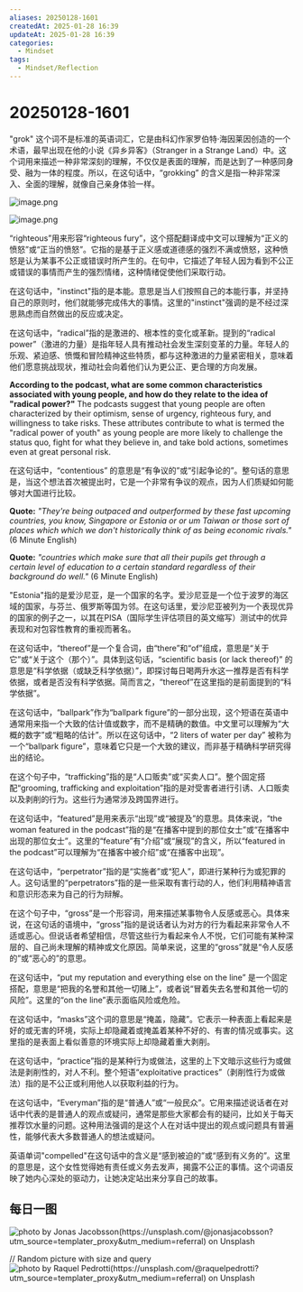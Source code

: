 ```yaml
---
aliases: 20250128-1601
createdAt: 2025-01-28 16:39
updateAt: 2025-01-28 16:39
categories:
  - Mindset
tags:
  - Mindset/Reflection
---
```

# 20250128-1601

"grok" 这个词不是标准的英语词汇，它是由科幻作家罗伯特·海因莱因创造的一个术语，最早出现在他的小说《异乡异客》（Stranger in a Strange Land）中。这个词用来描述一种非常深刻的理解，不仅仅是表面的理解，而是达到了一种感同身受、融为一体的程度。所以，在这句话中，“grokking” 的含义是指一种非常深入、全面的理解，就像自己亲身体验一样。

![image.png](https://cdn.jsdelivr.net/gh/duanbiao2000/BlogGallery@main/picture/20250128164004.png)

![image.png](https://cdn.jsdelivr.net/gh/duanbiao2000/BlogGallery@main/picture/20250128164104.png)


“righteous”用来形容“righteous fury”，这个搭配翻译成中文可以理解为“正义的愤怒”或“正当的愤怒”。它指的是基于正义感或道德感的强烈不满或愤怒，这种愤怒是认为某事不公正或错误时所产生的。在句中，它描述了年轻人因为看到不公正或错误的事情而产生的强烈情绪，这种情绪促使他们采取行动。

在这句话中，"instinct"指的是本能。意思是当人们按照自己的本能行事，并坚持自己的原则时，他们就能够完成伟大的事情。这里的"instinct"强调的是不经过深思熟虑而自然做出的反应或决定。

在这句话中，“radical”指的是激进的、根本性的变化或革新。提到的“radical power”（激进的力量）是指年轻人具有推动社会发生深刻变革的力量。年轻人的乐观、紧迫感、愤慨和冒险精神这些特质，都与这种激进的力量紧密相关，意味着他们愿意挑战现状，推动社会向着他们认为更公正、更合理的方向发展。

**According to the podcast, what are some common characteristics associated with young people, and how do they relate to the idea of "radical power?"** The podcasts suggest that young people are often characterized by their optimism, sense of urgency, righteous fury, and willingness to take risks. These attributes contribute to what is termed the "radical power of youth" as young people are more likely to challenge the status quo, fight for what they believe in, and take bold actions, sometimes even at great personal risk.

在这句话中，“contentious” 的意思是“有争议的”或“引起争论的”。整句话的意思是，当这个想法首次被提出时，它是一个非常有争议的观点，因为人们质疑如何能够对大国进行比较。

**Quote:** _"They're being outpaced and outperformed by these fast upcoming countries, you know, Singapore or Estonia or or um Taiwan or those sort of places which which we don't historically think of as being economic rivals."_ (6 Minute English)


**Quote:** _"countries which make sure that all their pupils get through a certain level of education to a certain standard regardless of their background do well."_ (6 Minute English)

"Estonia"指的是爱沙尼亚，是一个国家的名字。爱沙尼亚是一个位于波罗的海区域的国家，与芬兰、俄罗斯等国为邻。在这句话里，爱沙尼亚被列为一个表现优异的国家的例子之一，以其在PISA（国际学生评估项目的英文缩写）测试中的优异表现和对包容性教育的重视而著名。

在这句话中，“thereof”是一个复合词，由“there”和“of”组成，意思是“关于它”或“关于这个（那个）”。具体到这句话，“scientific basis (or lack thereof)” 的意思是“科学依据（或缺乏科学依据）”，即探讨每日喝两升水这一推荐是否有科学依据，或者是否没有科学依据。简而言之，“thereof”在这里指的是前面提到的“科学依据”。

在这句话中，“ballpark”作为“ballpark figure”的一部分出现，这个短语在英语中通常用来指一个大致的估计值或数字，而不是精确的数值。中文里可以理解为“大概的数字”或“粗略的估计”。所以在这句话中，“2 liters of water per day” 被称为一个“ballpark figure”，意味着它只是一个大致的建议，而非基于精确科学研究得出的结论。

在这个句子中，“trafficking”指的是“人口贩卖”或“买卖人口”。整个固定搭配“grooming, trafficking and exploitation”指的是对受害者进行引诱、人口贩卖以及剥削的行为。这些行为通常涉及跨国界进行。

在这句话中，“featured”是用来表示“出现”或“被提及”的意思。具体来说，“the woman featured in the podcast”指的是“在播客中提到的那位女士”或“在播客中出现的那位女士”。这里的“feature”有“介绍”或“展现”的含义，所以“featured in the podcast”可以理解为“在播客中被介绍”或“在播客中出现”。

在这句话中，“perpetrator”指的是“实施者”或“犯人”，即进行某种行为或犯罪的人。这句话里的“perpetrators”指的是一些采取有害行动的人，他们利用精神语言和意识形态来为自己的行为辩解。

在这个句子中，“gross”是一个形容词，用来描述某事物令人反感或恶心。具体来说，在这句话的语境中，“gross”指的是说话者认为对方的行为看起来非常令人不适或恶心。但说话者希望相信，尽管这些行为看起来令人不悦，它们可能有某种深层的、自己尚未理解的精神或文化原因。简单来说，这里的“gross”就是“令人反感的”或“恶心的”的意思。

在这句话中，“put my reputation and everything else on the line” 是一个固定搭配，意思是“把我的名誉和其他一切赌上”，或者说“冒着失去名誉和其他一切的风险”。这里的“on the line”表示面临风险或危险。

在这句话中，“masks”这个词的意思是“掩盖，隐藏”。它表示一种表面上看起来是好的或无害的环境，实际上却隐藏着或掩盖着某种不好的、有害的情况或事实。这里指的是表面上看似善意的环境实际上却隐藏着重大剥削。

在这句话中，“practice”指的是某种行为或做法，这里的上下文暗示这些行为或做法是剥削性的，对人不利。整个短语“exploitative practices”（剥削性行为或做法）指的是不公正或利用他人以获取利益的行为。

在这句话中，“Everyman”指的是“普通人”或“一般民众”。它用来描述说话者在对话中代表的是普通人的观点或疑问，通常是那些大家都会有的疑问，比如关于每天推荐饮水量的问题。这种用法强调的是这个人在对话中提出的观点或问题具有普遍性，能够代表大多数普通人的想法或疑问。

英语单词"compelled"在这句话中的含义是“感到被迫的”或“感到有义务的”。这里的意思是，这个女性觉得她有责任或义务去发声，揭露不公正的事情。这个词语反映了她内心深处的驱动力，让她决定站出来分享自己的故事。

## 每日一图
![photo by Jonas Jacobsson(https://unsplash.com/@jonasjacobsson?utm_source=templater_proxy&utm_medium=referral) on Unsplash](https://images.unsplash.com/photo-1535488518105-67f15b7cab27?crop=entropy&cs=srgb&fm=jpg&ixid=M3w2NDU1OTF8MHwxfHJhbmRvbXx8fHx8fHx8fDE3MzgwNTM1Njd8&ixlib=rb-4.0.3&q=85&w=800&h=600)

// Random picture with size and query
![photo by Raquel Pedrotti(https://unsplash.com/@raquelpedrotti?utm_source=templater_proxy&utm_medium=referral) on Unsplash](https://images.unsplash.com/photo-1534030665069-90e016e995e5?crop=entropy&cs=srgb&fm=jpg&ixid=M3w2NDU1OTF8MHwxfHJhbmRvbXx8fHx8fHx8fDE3MzgwNTM1Njd8&ixlib=rb-4.0.3&q=85&w=800&h=800)
